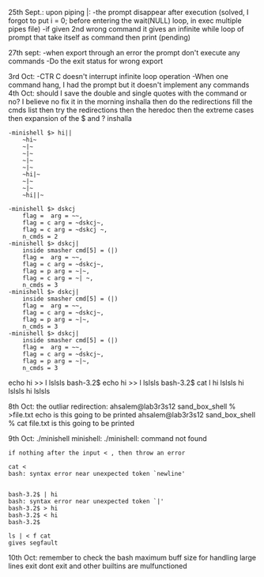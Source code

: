 25th Sept.:
    upon piping |:
        -the prompt disappear after execution (solved, I forgot to put i = 0; before entering the wait(NULL) loop, in exec multiple pipes file)
        -if given 2nd wrong command it gives an infinite while loop of prompt that take itself as command then print (pending)


27th sept:
    -when export through an error the prompt don't execute any commands
    -Do the exit status for wrong export

3rd Oct:
	-CTR C doesn't interrupt infinite loop operation
	-When one command hang, I had the prompt but it doesn't implement any commands
4th Oct:
	should I save the double and single quotes with the command or no?
	I believe no
	fix it in the morning inshalla
	then do the redirections
	fill the cmds list
	then try the redirections 
	then the heredoc
	then the extreme cases
	then expansion of the $ and ? 
	inshalla 

	-minishell $> hi||
		~hi~
		~|~
		~|~
		~|~
		~|~
		~hi|~
		~|~
		~|~
		~hi||~

	-minishell $> dskcj 
		flag =  arg = ~~,
		flag = c arg = ~dskcj~,
		flag = c arg = ~dskcj ~,
		n_cmds = 2
	-minishell $> dskcj| 
		inside smasher cmd[5] = (|)
		flag =  arg = ~~,
		flag = c arg = ~dskcj~,
		flag = p arg = ~|~,
		flag = c arg = ~| ~,
		n_cmds = 3
	-minishell $> dskcj|
		inside smasher cmd[5] = (|)
		flag =  arg = ~~,
		flag = c arg = ~dskcj~,
		flag = p arg = ~|~,
		n_cmds = 3
	-minishell $> dskcj|
		inside smasher cmd[5] = (|)
		flag =  arg = ~~,
		flag = c arg = ~dskcj~,
		flag = p arg = ~|~,
		n_cmds = 3
echo hi >> l lslsls
bash-3.2$ echo hi >> l lslsls 
bash-3.2$ cat l
hi lslsls
hi lslsls
hi lslsls

8th Oct:
	the outliar redirection:
	ahsalem@lab3r3s12 sand_box_shell % >file.txt echo is this going to be printed
	ahsalem@lab3r3s12 sand_box_shell % cat file.txt
	is this going to be printed

9th Oct:
	./minishell
	minishell: ./minishell: command not found
	
	if nothing after the input < , then throw an error

	cat <
	bash: syntax error near unexpected token `newline'


	bash-3.2$ | hi
	bash: syntax error near unexpected token `|'
	bash-3.2$ > hi
	bash-3.2$ < hi
	bash-3.2$ 

	ls | < f cat
	gives segfault

10th Oct:
	remember to check the bash maximum buff size for handling large lines
	exit dont exit
	and other builtins are mulfunctioned